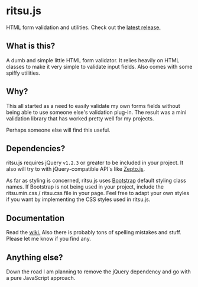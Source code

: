 # ritsu.js
HTML form validation and utilities. Check out the [latest release.](https://github.com/NYPD/ritsu.js/releases)

## What is this?
A dumb and simple little HTML form validator. It relies heavily on HTML classes to make it very simple to validate input fields. Also comes with some spiffy utilities.

## Why?
This all started as a need to easily validate my own forms fields without being able to use someone else's validation plug-in. The result was a mini validation library that has worked pretty well for my projects.

Perhaps someone else will find this useful.

## Dependencies?
ritsu.js requires jQuery `v1.2.3` or greater to be included in your project. It also will try to with jQuery-compatible API's like [Zepto.js](http://zeptojs.com/).

As far as styling is concerned, ritsu.js uses [Bootstrap](http://getbootstrap.com/) default styling class names. If Bootstrap is not being used in your project, include the ritsu.min.css / ritsu.css file in your page. Feel free to adapt your own styles if you want by implementing the CSS styles used in ritsu.js.

## Documentation
Read the [wiki.](https://github.com/NYPD/ritsu.js/wiki) Also there is probably tons of spelling mistakes and stuff. Please let me know if you find any.

## Anything else?
Down the road I am planning to remove the jQuery dependency and go with a pure JavaScript approach.
